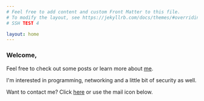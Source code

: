 ```yaml
---
# Feel free to add content and custom Front Matter to this file.
# To modify the layout, see https://jekyllrb.com/docs/themes/#overriding-theme-defaults
# SSH TEST 4

layout: home
---
```


### Welcome, 

Feel free to check out some posts or learn more about [me](/about/).

I'm interested in programming, networking and a little bit of security as well.

Want to contact me? Click [here](/contact/) or use the mail icon below.